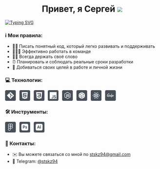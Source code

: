<h1 align="center">Привет, я Сергей <img src="https://github.com/blackcater/blackcater/raw/main/images/Hi.gif" height="30"></h1>

[![Typing SVG](https://readme-typing-svg.herokuapp.com?font=Inter&size=20&weight=600&duration=3000&width=550&height=30&color=36bcf7&lines=Front-end+%D1%80%D0%B0%D0%B7%D1%80%D0%B0%D0%B1%D0%BE%D1%82%D1%87%D0%B8%D0%BA)](https://github.com/stskz94-dev)

### ℹ️ Мои правила:

- ✍🏻 Писать понятный код, который легко развивать и поддерживать
- 👨🏻‍💻 Эффективно работать в команде
- 💪🏻 Всегда держать своё слово
- ⏰ Планировать и соблюдать реальные сроки разработки
- 🎯 Добиваться своих целей в работе и личной жизни

### 💻 Технологии:

<a href="https://git-scm.com/"><img src="./images/icon_git.svg" height="35" alt="Git"></a>
&nbsp;
<a href="https://html.spec.whatwg.org/multipage/"><img src="./images/icon_html5.svg" height="35" alt="HTML5"></a>
&nbsp;
<a href="https://www.w3.org/Style/CSS/Overview.ru.html"><img src="./images/icon_css3.svg" height="35" alt="CSS3"></a>
&nbsp;
<a href="https://learn.javascript.ru/"><img src="./images/icon_javascript.svg" height="35" alt="JavaScript"></a>
&nbsp;
<a href="https://nodejs.org/en"><img src="./images/icon_node.js.svg" height="35" alt="Node.js"></a>
&nbsp;
<a href="https://webpack.js.org/"><img src="./images/icon_webpack.svg" height="35" alt="Webpack"></a>
&nbsp;
<a href="https://react.dev/"><img src="./images/icon_react.svg" height="35" alt="React"></a>
&nbsp;
<a href="https://gulpjs.com/"><img src="./images/icon_gulp.svg" height="35" alt="Gulp"></a>

### 🛠 Инструменты:

<a href="https://www.figma.com/"><img src="./images/icon_figma.svg" height="35" alt="Figma"></a>
&nbsp;
<a href="https://www.adobe.com/ru/products/photoshop.html"><img src="./images/icon_adobe-photoshop.svg" height="35" alt="Adobe Photoshop"></a>
&nbsp;
<a href="https://www.adobe.com/ru/products/illustrator.html"><img src="./images/icon_adobe-illustrator.svg" height="35" alt="Adobe Illustrator"></a>

### 📱 Контакты:

- ✉️ Вы можете связаться со мной по [stskz94@gmail.com](mailto:stskz94@gmail.com)
- 🔗 Telegram: [@stskz94](https://t.me/stskz94)
